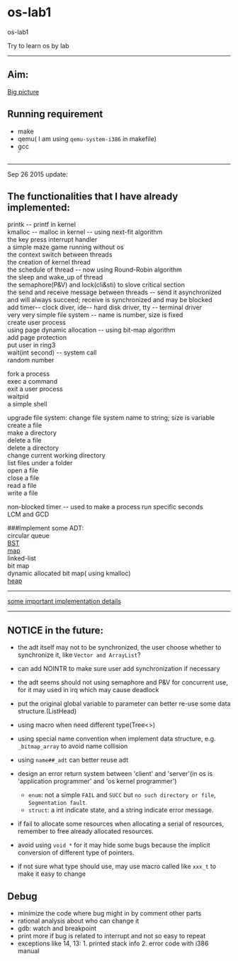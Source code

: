 # os-lab1
os-lab1

Try to learn os by lab

------------------------------

## Aim:
[Big picture](docs/pic/aim.png)


## Running requirement
- make  
- qemu( I am using `qemu-system-i386` in makefile)  
- gcc  
`
----------------------

Sep 26 2015 update:

## The functionalities that I have already implemented:

printk -- printf in kernel  
kmalloc -- malloc in kernel -- using next-fit algorithm  
the key press interrupt handler  
a simple maze game running without os  
the context switch between threads  
the creation of kernel thread  
the schedule of thread -- now using Round-Robin algorithm  
the sleep and wake_up of thread  
the semaphore(P&V) and lock(cli&sti) to slove critical section  
the send and receive message between threads  -- send it asynchronized and will always succeed; receive is synchronized and may be blocked   
add timer-- clock diver, ide-- hard disk driver, tty -- terminal driver  
very very simple file system -- name is number, size is fixed  
create user process  
using page dynamic allocation  -- using bit-map algorithm  
add page protection  
put user in ring3  
wait(int second) -- system call  
random number  

fork a process  
exec a command  
exit a user process  
waitpid  
a simple shell  

upgrade file system: change file system name to string; size is variable  
create a file  
make a directory  
delete a file  
delete a directory  
change current working directory  
list files under a folder  
open a file  
close a file  
read a file  
write a file  

non-blocked timer -- used to make a process run specific seconds  
LCM and GCD  



###Implement some ADT:  
circular queue  
[BST](docs/ADT/BST.md)  
[map](docs/ADT/map.md)  
linked-list  
bit map  
dynamic allocated bit map( using kmalloc)  
[heap](docs/ADT/heap.md)

---------------------

[some important implementation details](docs/internal.md)

-----------------

## NOTICE in the future:
- the adt itself may not to be synchronized, the user choose whether to synchronize it, like `Vector and ArrayList`?  
- can add NOINTR to make sure user add synchronization if necessary  
- the adt seems should not using semaphore and P&V for concurrent use, for it may used in irq which may cause deadlock  

- put the original global variable to parameter can better re-use some data structure.(ListHead)
- using macro when need different type(Tree<>)
- using special name convention when implement data structure, e.g. `_bitmap_array` to avoid name collision  
- using `name##_adt` can better reuse adt  

- design an error return system between 'client' and 'server'(in os is 'application programmer' and 'os kernel programmer')
	- `enum`: not a simple `FAIL` and `SUCC` but `no such directory or file`, `Segmentation fault`.
	- `struct`: a int indicate state, and a string indicate error message.

- if fail to allocate some resources when allocating a serial of resources,  
	remember to free already allocated resources.  

- avoid using `void *` for it may hide some bugs because the implicit conversion of different type of pointers.  

- if not sure what type should use, may use macro called like `xxx_t` to make it easy to change  


## Debug
- minimize the code where bug might in by comment other parts
- rational analysis about who can change it
- gdb: watch and breakpoint
- print more if bug is related to interrupt and not so easy to repeat
- exceptions like 14, 13: 1. printed stack info 2. error code with i386 manual